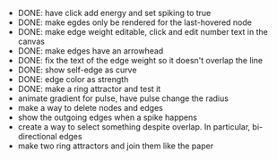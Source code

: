 - DONE: have click add energy and set spiking to true
- DONE: make egdes only be rendered for the last-hovered node
- DONE: make edge weight editable, click and edit number text in the canvas
- DONE: make edges have an arrowhead
- DONE: fix the text of the edge weight so it doesn't overlap the line
- DONE: show self-edge as curve
- DONE: edge color as strength
- DONE: make a ring attractor and test it
- animate gradient for pulse, have pulse change the radius
- make a way to delete nodes and edges
- show the outgoing edges when a spike happens
- create a way to select something despite overlap. In particular, bi-directional edges
- make two ring attractors and join them like the paper